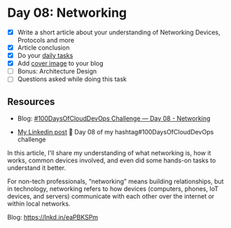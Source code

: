 # Day 08: Networking

- [x] Write a short article about your understanding of Networking Devices, Protocols and more
- [x] Article conclusion
- [x] Do your [daily tasks](https://github.com/agcdtmr/100DaysOfCloudDevOps/blob/main/README.md#do-the-work-work-work-work)
- [x] Add [cover image](https://coverview.vercel.app/editor) to your blog
- [ ] Bonus: Architecture Design
- [ ] Questions asked while doing this task

## Resources


- Blog: [#100DaysOfCloudDevOps Challenge — Day 08 - Networking](https://anj.hashnode.dev/100daysofclouddevops-challenge-day-08-networking)


- [My Linkedin post](https://www.linkedin.com/posts/anjgcd_100daysofclouddevops-100daysofcode-90daysofdevops-activity-7300432430992089089-oLwG?utm_source=share&utm_medium=member_desktop&rcm=ACoAAC1_l4gBJCuGeMC6gbVwF7iYbXvPuV-KSi8)
🎉 Day 08 of my hashtag#100DaysOfCloudDevOps challenge

In this article, I'll share my understanding of what networking is, how it works, common devices involved, and even did some hands-on tasks to understand it better.

For non-tech professionals, “networking” means building relationships, but in technology, networking refers to how devices (computers, phones, IoT devices, and servers) communicate with each other over the internet or within local networks.

Blog: https://lnkd.in/eaPBKSPm
